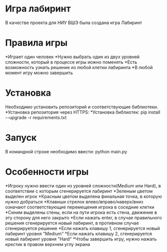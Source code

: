 # **Игра лабиринт**
В качестве проекта для НИУ ВШЭ была создана игра Лабиринт
# **Правила игры**
*Играет один человек
*Нужно выбрать один из двух уровней сложности, который в процессе игры иожно поменять
*Есть возможность узнать решение из любой клетки лабиринта
*В любой момент игру можно завершить
# **Установка**
Необходимо установить репозиторий и соответствующие библиотеки.
*Установка репозитория через HTTPS: 
*Установка библиотек: pip install --upgrade -r requirements.txt
# **Запуск**
В командной строке необходимо ввести: python main.py
# **Особенности игры**
*Игроку нужно ввести один из уровней сложности(Medium или Hard), в соответствии с которым сгенерируется лабиринт
*Зеленым цветом выделен игрок
*Красным цветом выделена финальная точка, в которую нужно добраться
*Клавиши стрелок влево/вправо/наверх/вниз означают соответствующие перемещения игрока в соседние клетки
*Синим выделены стены, если на пути игрока есть стена, движение в эту сторону для него закрыто
*Если нажать enter, в случае правильного решения сгенерируется новый лабиринт, в противном случае сгенерируется решение
*Если нажать клавишу 1, сгенерируется новый лабиринт уровня "Medium"
*Если нажать клавишу 2, сгенерируется новый лабиринт уровня "Hard"
*Чтобы завершить игру, нужно нажать крестик в правом верхнем углу экрана

